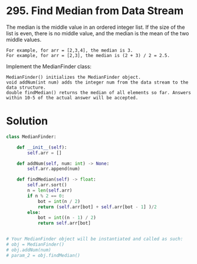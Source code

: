 # 295. Find Median from Data Stream

The median is the middle value in an ordered integer list. If the size of the list is even, there is no middle value, and the median is the mean of the two middle values.

    For example, for arr = [2,3,4], the median is 3.
    For example, for arr = [2,3], the median is (2 + 3) / 2 = 2.5.

Implement the MedianFinder class:

    MedianFinder() initializes the MedianFinder object.
    void addNum(int num) adds the integer num from the data stream to the data structure.
    double findMedian() returns the median of all elements so far. Answers within 10-5 of the actual answer will be accepted.

 

# Solution

```python
class MedianFinder:

    def __init__(self):
        self.arr = []

    def addNum(self, num: int) -> None:
        self.arr.append(num)

    def findMedian(self) -> float:
        self.arr.sort()
        n = len(self.arr)
        if n % 2 == 0:
            bot = int(n / 2)
            return (self.arr[bot] + self.arr[bot - 1] )/2
        else:
            bot = int((n - 1) / 2)
            return self.arr[bot]


# Your MedianFinder object will be instantiated and called as such:
# obj = MedianFinder()
# obj.addNum(num)
# param_2 = obj.findMedian()
```

